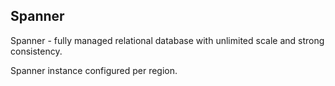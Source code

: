 Spanner
-

Spanner - fully managed relational database with unlimited scale and strong consistency.

Spanner instance configured per region.
